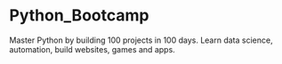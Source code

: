 # Python_Bootcamp
Master Python by building 100 projects in 100 days. Learn data science, automation, build websites, games and apps.
